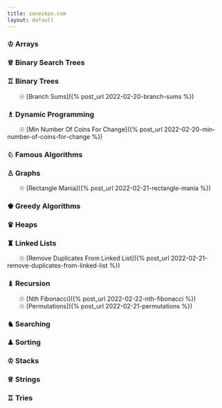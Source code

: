 ```yaml
---
title: soneikoo.com
layout: default
---
```


### &#9812; Arrays
### &#9813; Binary Search Trees
### &#9814;	 Binary Trees 
&nbsp;&nbsp;&nbsp;&nbsp;&nbsp;&nbsp; &#9737; [Branch Sums]({% post_url 2022-02-20-branch-sums %})
### &#9815; Dynamic Programming
&nbsp;&nbsp;&nbsp;&nbsp;&nbsp;&nbsp; &#9737; [Min Number Of Coins For Change]({% post_url 2022-02-20-min-number-of-coins-for-change %})
### &#9816;	 Famous Algorithms
### &#9817;	 Graphs
&nbsp;&nbsp;&nbsp;&nbsp;&nbsp;&nbsp; &#9737; [Rectangle Mania]({% post_url 2022-02-21-rectangle-mania %})
### &#9818; Greedy Algorithms
### &#9819;	 Heaps
### &#9820;	 Linked Lists
&nbsp;&nbsp;&nbsp;&nbsp;&nbsp;&nbsp; &#9737; [Remove Duplicates From Linked List]({% post_url 2022-02-21-remove-duplicates-from-linked-list %})
### &#9821;	 Recursion
&nbsp;&nbsp;&nbsp;&nbsp;&nbsp;&nbsp; &#9737; [Nth Fibonacci]({% post_url 2022-02-22-nth-fibonacci %})<br>
&nbsp;&nbsp;&nbsp;&nbsp;&nbsp;&nbsp; &#9737; [Permutations]({% post_url 2022-02-21-permutations %})
### &#9822; Searching
### &#9823;	 Sorting
### &#9812; Stacks
### &#9813;	 Strings
### &#9814;	 Tries
